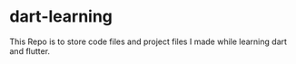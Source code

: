 # dart-learning
This Repo is to store code files and project files I made while learning dart and flutter.
